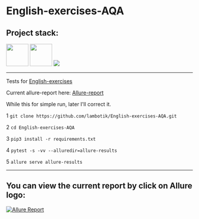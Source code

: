 # English-exercises-AQA
## Project stack:

<img src="https://cdn.jsdelivr.net/gh/devicons/devicon/icons/python/python-original-wordmark.svg" width="60" heigh="60"/> <img src="https://cdn.jsdelivr.net/gh/devicons/devicon/icons/pytest/pytest-original-wordmark.svg" width="60" heigh="60"/> <img src="https://cdn.jsdelivr.net/gh/devicons/devicon/icons/github/github-original-wordmark.svg" />
          
          
          
          
          
          


___
Tests for [English-exercises](https://github.com/Areso/English-exercises)

Current allure-report here: [Allure-report](https://lambotik.github.io/English-exercises-AQA/#)

While this for simple run, later I'll correct it.

1 ```git clone https://github.com/lambotik/English-exercises-AQA.git```
   
2 ```cd English-exercises-AQA```
   
3 ```pip3 install -r requirements.txt```
   
4 ```pytest -s -vv --alluredir=allure-results```
   
5 ```allure serve allure-results```
___
## You can view the current report by click on Allure logo: 

[![Allure Report](https://github.com/allure-framework/allure2/blob/master/.idea/icon.png)](https://lambotik.github.io/English-exercises-AQA/)

